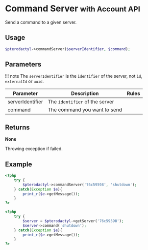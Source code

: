 # Command Server <small>with Account API</small>
Send a command to a given server.

## Usage
``` php
$pterodactyl->commandServer($serverIdentifier, $command);
```

## Parameters

!!! note
    The `serverIdentifier` is the `identifier` of the server, not `id`, `externalId` or `uuid`.

| Parameter | Description | Rules |
| - | - | - |
| serverIdentifier | The `identifier` of the server | |
| command | The command you want to send | |

## Returns
**None**

Throwing exception if failed.

## Example

``` php
<?php
	try {
		$pterodactyl->commandServer('76c59598', 'shutdown');
	} catch(Exception $e){
		print_r($e->getMessage());
	}
?>
```

``` php
<?php
	try {
		$server = $pterodactyl->getServer('76c59598');
		$server->command('shutdown');
	} catch(Exception $e){
		print_r($e->getMessage());
	}
?>
```